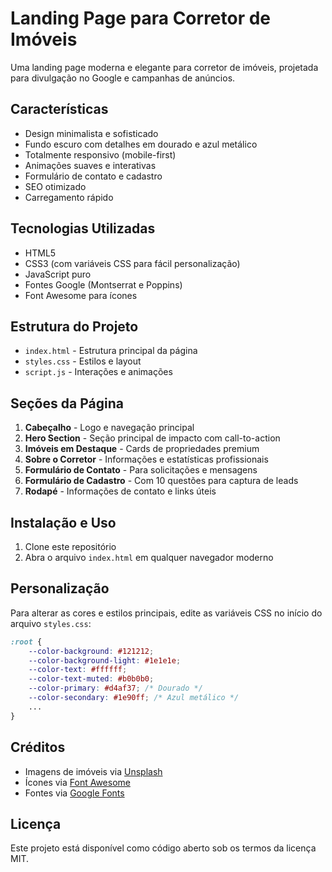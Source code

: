 # Landing Page para Corretor de Imóveis

Uma landing page moderna e elegante para corretor de imóveis, projetada para divulgação no Google e campanhas de anúncios.

## Características

- Design minimalista e sofisticado
- Fundo escuro com detalhes em dourado e azul metálico
- Totalmente responsivo (mobile-first)
- Animações suaves e interativas
- Formulário de contato e cadastro
- SEO otimizado
- Carregamento rápido

## Tecnologias Utilizadas

- HTML5
- CSS3 (com variáveis CSS para fácil personalização)
- JavaScript puro
- Fontes Google (Montserrat e Poppins)
- Font Awesome para ícones

## Estrutura do Projeto

- `index.html` - Estrutura principal da página
- `styles.css` - Estilos e layout
- `script.js` - Interações e animações

## Seções da Página

1. **Cabeçalho** - Logo e navegação principal
2. **Hero Section** - Seção principal de impacto com call-to-action
3. **Imóveis em Destaque** - Cards de propriedades premium
4. **Sobre o Corretor** - Informações e estatísticas profissionais
5. **Formulário de Contato** - Para solicitações e mensagens
6. **Formulário de Cadastro** - Com 10 questões para captura de leads
7. **Rodapé** - Informações de contato e links úteis

## Instalação e Uso

1. Clone este repositório
2. Abra o arquivo `index.html` em qualquer navegador moderno

## Personalização

Para alterar as cores e estilos principais, edite as variáveis CSS no início do arquivo `styles.css`:

```css
:root {
    --color-background: #121212;
    --color-background-light: #1e1e1e;
    --color-text: #ffffff;
    --color-text-muted: #b0b0b0;
    --color-primary: #d4af37; /* Dourado */
    --color-secondary: #1e90ff; /* Azul metálico */
    ...
}
```

## Créditos

- Imagens de imóveis via [Unsplash](https://unsplash.com/)
- Ícones via [Font Awesome](https://fontawesome.com/)
- Fontes via [Google Fonts](https://fonts.google.com/)

## Licença

Este projeto está disponível como código aberto sob os termos da licença MIT. 